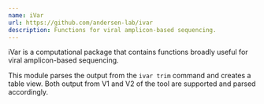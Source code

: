 ```yaml
---
name: iVar
url: https://github.com/andersen-lab/ivar
description: Functions for viral amplicon-based sequencing.
---
```


iVar is a computational package that contains functions broadly useful for viral amplicon-based sequencing.

This module parses the output from the `ivar trim` command and creates a table view.
Both output from V1 and V2 of the tool are supported and parsed accordingly.
